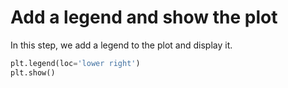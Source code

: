 # Add a legend and show the plot

In this step, we add a legend to the plot and display it.

```python
plt.legend(loc='lower right')
plt.show()
```
